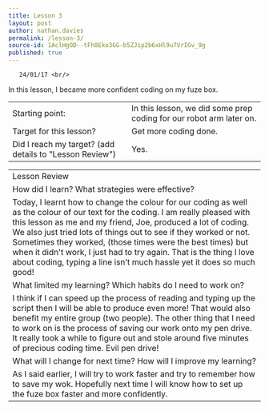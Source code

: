 ```yaml
---
title: Lesson 3
layout: post
author: nathan.davies
permalink: /lesson-3/
source-id: 1AclHgOD--tFh8Eko3GG-b5ZJip2b6xHl9u7VrIGv_9g
published: true
---
```


       24/01/17 <br/>
   In this lesson, I became more confident coding on my fuze box.



<table>
  <tr>
    <td>Starting point:</td>
    <td>In this lesson, we did some prep coding for our robot arm later on.</td>
  </tr>
  <tr>
    <td>Target for this lesson?</td>
    <td>Get more coding done.</td>
  </tr>
  <tr>
    <td>Did I reach my target? 
(add details to "Lesson Review")</td>
    <td> Yes.</td>
  </tr>
</table>


<table>
  <tr>
    <td>Lesson Review</td>
  </tr>
  <tr>
    <td>How did I learn? What strategies were effective? </td>
  </tr>
  <tr>
    <td>Today, I learnt how to change the colour for our coding as well as the colour of our text for the coding. I am really pleased with this lesson as me and my friend, Joe, produced a lot of coding. We also just tried lots of things out to see if they worked or not. Sometimes they worked, (those times were the best times) but when it didn't work, I just had to try again. That is the thing I love about coding, typing a line isn’t much hassle yet it does so much good!</td>
  </tr>
  <tr>
    <td>What limited my learning? Which habits do I need to work on? </td>
  </tr>
  <tr>
    <td>I think if I can speed up the process of reading and typing up the script then I will be able to produce even more! That would also benefit my entire group (two people). The other thing that I need to work on is the process of saving our work onto my pen drive. It really took a while to figure out and stole around five minutes of precious coding time. Evil pen drive!</td>
  </tr>
  <tr>
    <td>What will I change for next time? How will I improve my learning?</td>
  </tr>
  <tr>
    <td>As I said earlier, I will try to work faster and try to remember how to save my wok. Hopefully next time I will know how to set up the fuze box faster and more confidently.</td>
  </tr>
</table>


